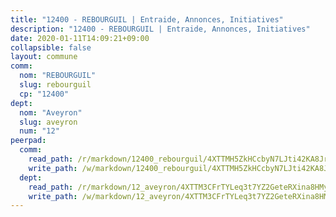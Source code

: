 ```yaml
---
title: "12400 - REBOURGUIL | Entraide, Annonces, Initiatives"
description: "12400 - REBOURGUIL | Entraide, Annonces, Initiatives"
date: 2020-01-11T14:09:21+09:00
collapsible: false
layout: commune
comm:
  nom: "REBOURGUIL"
  slug: rebourguil
  cp: "12400"
dept:
  nom: "Aveyron"
  slug: aveyron
  num: "12"
peerpad:
  comm:
    read_path: /r/markdown/12400_rebourguil/4XTTMH5ZkHCcbyN7LJti42KA8Jr9UM4nYDX2jvHiFTBXd1nau
    write_path: /w/markdown/12400_rebourguil/4XTTMH5ZkHCcbyN7LJti42KA8Jr9UM4nYDX2jvHiFTBXd1nau-K3TgTr41CEHZdbpmrnAVgs2QMsDR4Bq1tJSE83mpWjXeeJwXrmqoNTzVfeyesnTfQEjC17QXDDtVXRcjsFUGz4x47YABBp1sTQJhaPBQdeExTj2T6pAjoMfQHRGvyj5Aph131xcy
  dept:
    read_path: /r/markdown/12_aveyron/4XTTM3CFrTYLeq3t7YZ2GeteRXina8HMy585xLdATaEm28gJq
    write_path: /w/markdown/12_aveyron/4XTTM3CFrTYLeq3t7YZ2GeteRXina8HMy585xLdATaEm28gJq-K3TgUfu3tdsvnJNzfCjLcQBm4uQ83gag77qnaAo9pjUvbpQyfAVAxJdyULKffeJFVcGHHVraYZNVQhiGBeBUKBFLy2Vr8dapgU6tQCmoJQ6dgnoqRGmK9bSxqhW9VArfxRuTPcgV
---
```


